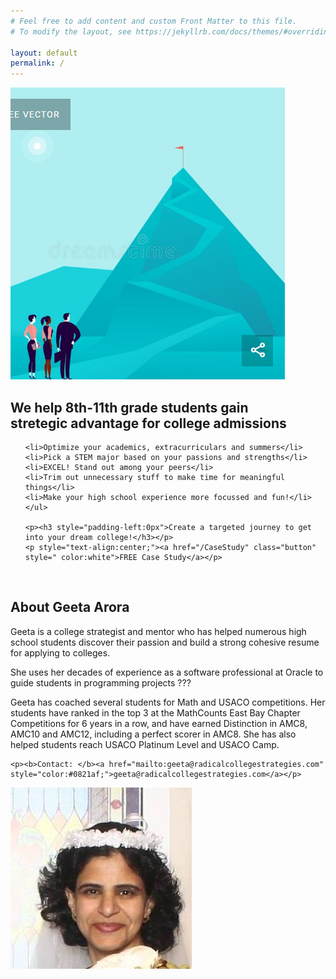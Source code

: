 ```yaml
---
# Feel free to add content and custom Front Matter to this file.
# To modify the layout, see https://jekyllrb.com/docs/themes/#overriding-theme-defaults

layout: default
permalink: /
---
```


<!--section50>
  <img class="section50left" src="/images/geeta.jpg" alt="Geeta">
  <div class="section50right">
    <h2>I help 8th-11th grade students <br> gain stretegic advantage <br> for college admissions</h2>
    <ul class="yes" style="padding-left:0px">Create a targeted journey to get into your dream college by: 
    
    <li>Optimizing your academics, extracurriculars and summers</li>
    <li>Picking a major based on your passions and strengths</li>
    <li>Standing out among your peers</li>
    <li>Trimming out unnecessary stuff to lead a sane life</li>
    <li>Making your high school experience more focussed and fun!</li>
    </ul>

    <p style="text-align:center;"><a href="/CaseStudy" class="button" style=" color:white">FREE Case Study</a></p>

  </div>
</section50>
<br-->

<sectionpd>
  <img class="sectionpdPicture" src="/images/goal.png" alt="MountainTop">
  <div class="sectionpdContent">
    <h2>We help 8th-11th grade students gain <br>stretegic advantage for college admissions</h2>
    <ul class="yes">
    
    <li>Optimize your academics, extracurriculars and summers</li>
    <li>Pick a STEM major based on your passions and strengths</li>
    <li>EXCEL! Stand out among your peers</li>
    <li>Trim out unnecessary stuff to make time for meaningful things</li>
    <li>Make your high school experience more focussed and fun!</li>
    </ul>

    <p><h3 style="padding-left:0px">Create a targeted journey to get into your dream college!</h3></p>
    <p style="text-align:center;"><a href="/CaseStudy" class="button" style=" color:white">FREE Case Study</a></p>

  </div>
</sectionpd>
<br>

<sectionpd>
  <div class="sectionpdContent">
    <h2>About Geeta Arora</h2>
    <p>Geeta is a college strategist and mentor who has helped numerous high school students discover their passion and build a strong cohesive resume for applying to colleges. </p>
    <p>She uses her decades of experience as a software professional at Oracle  to guide students in programming projects ???</p>
    <p>Geeta has coached several students for Math and USACO competitions. Her students have ranked in the top 3 at the MathCounts East Bay Chapter Competitions for 6 years in a row, and have earned Distinction in AMC8, AMC10 and AMC12, including a perfect scorer in AMC8. She has also helped students reach USACO Platinum Level and USACO Camp. </p>

    <p><b>Contact: </b><a href="mailto:geeta@radicalcollegestrategies.com" style="color:#0821af;">geeta@radicalcollegestrategies.com</a></p>
  </div>
  <img class="sectionpdPicture" src="/images/geeta.jpg" alt="Geeta">

</sectionpd>
<br>

<!--section50>
  <div class="section50left">
  <h2><a href="https://groups.google.com/g/stem-scholars" target="_blank">Subscribe to our newsletter!</a></h2>
    <p style="text-align:center; padding:0; margin:0; ">Get fun videos and puzzles in your inbox!<br>Never miss a STEM event! </p> 
<br>

<div style="margin-left:140px; font-size:14px">
    <form action="https://getform.io/f/6f25ddc3-5307-452d-9aae-b330200ba1d5" method="POST">
    <label for="email"><b>Email:</b></label>
    <input type="email" name="email" required> <br> <br>

    <label for="Grade Level:"><b>Grade Level:</b></label> <br> 

    <input type="radio" id="Elementary" name="grade" value="Elementary" required> <label for="Elementary">&nbsp; &nbsp; Elementary</label> <br>
    <input type="radio" id="Middle" name="grade"  value="Middle"> 
    <label for="Middle">&nbsp; &nbsp; Middle</label> <br>
    <input type="radio" id="High" name="grade" value="High"> 
    <label for="High">&nbsp; &nbsp; High</label> <br> <br>
    <button type="submit" style="font-family:'ABeeZee'; font-weight:'bold'; font-size:16px">Submit</button>
    </form>  
</div>
    <br>
    <p style="text-align:center; font-size:12px; padding-top:0; margin-top:0; line-height:12px">We never spam or sell your email address. <br> Please enter parent's email if you're under 13. <br> We would love your feedback on this <a href="https://docs.google.com/forms/d/e/1FAIpQLSdZABLed8p2nQ6cj5IQTWBrBPhapgCUXUeQHEDwyRACregmcg/viewform?usp=sf_link" target="_blank">Google Form</a></p>
  </div>

 <div class="section50right">
 <a href="https://groups.google.com/g/stem-scholars" target="_blank"><img src="/images/Newsletter.png" height="380" width="auto"></a>
 </div>

<br>
<section50>
  <div class="section50right">
    <h2>Why should everybody <br>learn STEM?</h2>
    <p style="text-align:center; font-style:italic;"> "If you learn STEM, you’ll be able to create super cool things." </p>

    <p style="text-align:center; font-style:italic;">
    Rockets ... iPhones ... Video Games ... Movie Effects <br>
     "are a few of the amazing things you can do with STEM skills"</p>

    <p style="text-align:center; font-style:italic;">"STEM is not just a subject at school. <br> It's a way of thinking and doing." </p>
  </div>
  <div class="section50left">
    <br>
    <iframe src="https://www.youtube.com/embed/8KDX6dHr97U" scrolling="no" allowfullscreen="" width="450" height="250" frameborder="0"><br/></iframe>
  </div>
</section50>

<section50>
  <div class="section50right">
    <br>
    <iframe src="https://www.youtube.com/embed/fH5iLx_jCUk" scrolling="no" allowfullscreen="" width="450" height="250" frameborder="0"><br/></iframe>
  </div>
  <div class="section50left">
    <h2>STEM Careers</h2>
    <p style="text-align:center; font-style:italic;">STEM education teaches:<br>
    Problem Solving ... Critical Thinking ... Research ... Creativity</p>
    <p style="text-align:center; font-style:italic;"> "75% of today's fastest growing careers require STEM skills."</p> 

    <p style="text-align:center; font-style:italic;">"We don't yet know what kind of jobs <br> will exist 10, 20, 30 years from now, <br> but with STEM, you're prepared for anything." </p>
  </div>
</section50>

<section50>
  <div class="section50right">
    <h2>I wanna do STEM but ...</h2> 
    <ul class="disc" style="padding-left:40px"> 
    <li>Where do I start?</li>
    <li>How do I pick an activity?</li>
    <li>I did STEM before. What's the next step?</li>
    <li>I'm applying to colleges. What major do I pick?</li>
    </ul>
  </div>
  <div class="section50left">
  <img style="width:300px" src="/images/Maze.png">
  <div class="license">
   <a href="https://www.wannapik.com/vectors/5479" target="_blank">Image</a>
      <a href="https://creativecommons.org/licenses/by/3.0/" target="_blank">licensed</a> from Wannapik Studio
  </div>
  </div>
</section50>


<div class="license">
    <br><br>Images in Navbar and Logo:
    <a href="https://creativecommons.org/licenses/by/3.0/" target="_blank"> licensed</a>/adapted from 
    <a href="https://thenounproject.com" target="_blank">The Noun Project</a>: <br>
    Navbar:
    <a href="https://thenounproject.com/search/?q=home&i=2522597" target="_blank">Home</a> 
     by <a href="https://thenounproject.com/taqiyyahmubassyaroh/" target="_blank">Taqiyyah</a>,
    <a href="https://thenounproject.com/search/?q=tech&i=1620592" target="_blank">Tech</a>
     by <a href="https://thenounproject.com/yurr/" target="_blank">Yurr</a>,
    <a href="https://thenounproject.com/search/?q=gear&i=1030299" target="_blank">Gears</a>
    by <a href="https://thenounproject.com/pedrosantospt3/" target="_blank">Pedro Santos</a>,
    <a href="https://thenounproject.com/search/?q=pie+chart&i=2784961" target="_blank">PieChart</a>
    by <a href="https://thenounproject.com/sriulan711/" target="_blank">Sriulan</a>,
    <a href="https://thenounproject.com/search/?q=graph&i=2713703" target="_blank">Graph</a>
    by <a href="https://thenounproject.com/sholawatnariyah12/" target="_blank">Sholawat Nariyah</a>,
    <a href="https://thenounproject.com/term/career-advancement/1267925/" target="_blank">Career</a>
     by <a href="https://thenounproject.com/iconika/" target="_blank">Iconika</a>  
    <br>
  Logo:
    <a href="https://thenounproject.com/term/trophy/16990/" target="_blank">Trophy</a> 
     by <a href="https://thenounproject.com/bravo" target="_blank">Juan Pablo Bravo</a>,
    <a href=" https://thenounproject.com/search/?q=tech&i=2170302" target="_blank">Tech</a> 
     by <a href="https://thenounproject.com/creativepriyanka" target="_blank">Priyanka</a>,
    <a href="https://thenounproject.com/search/?q=atom&i=1984335" target="_blank">Atom</a> 
     by <a href="https://thenounproject.com/shwepes" target="_blank">Shwepes</a>,
    <a href="https://thenounproject.com/search/?q=infinity&i=831825" target="_blank">Infinity</a> 
     by <a href="https://thenounproject.com/365" target="_blank">Three Six Five</a>,
    <a href="https://thenounproject.com/search/?q=engineering&i=1769710" target="_blank">Engineering</a> 
     by <a href="https://thenounproject.com/creativestall" target="_blank">Creative Stall</a>
  <br> <br>
  </div-->
